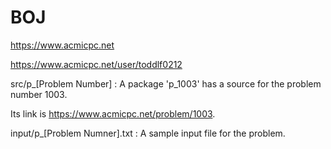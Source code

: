 # BOJ

https://www.acmicpc.net

https://www.acmicpc.net/user/toddlf0212 

src/p_[Problem Number] : A package 'p_1003' has a source for the problem number 1003.

Its link is https://www.acmicpc.net/problem/1003.


input/p_[Problem Numner].txt : A sample input file for the problem.
